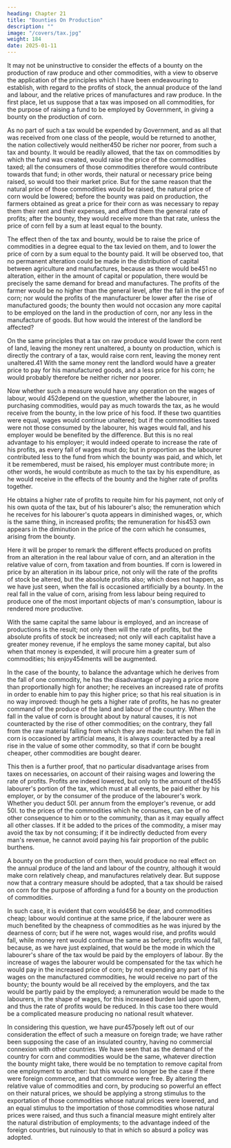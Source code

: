 ```yaml
---
heading: Chapter 21
title: "Bounties On Production"
description: ""
image: "/covers/tax.jpg"
weight: 184
date: 2025-01-11
---
```




It may not be uninstructive to consider the effects of a bounty on the production of raw produce and other commodities, with a view to observe the application of the principles which I have been endeavouring to establish, with regard to the profits of stock, the annual produce of the land and labour, and the relative prices of manufactures and raw produce. In the first place, let us suppose that a tax was imposed on all commodities, for the purpose of raising a fund to be employed by Government, in giving a bounty on the production of corn.

As no part of such a tax would be expended by Government, and as all that was received from one class of the people, would be returned to another, the nation collectively would neither450 be richer nor poorer, from such a tax and bounty. It would be readily allowed, that the tax on commodities by which the fund was created, would raise the price of the commodities taxed; all the consumers of those commodities therefore would contribute towards that fund; in other words, their natural or necessary price being raised, so would too their market price. But for the same reason that the natural price of those commodities would be raised, the natural price of corn would be lowered; before the bounty was paid on production, the farmers obtained as great a price for their corn as was necessary to repay them their rent and their expenses, and afford them the general rate of profits; after the bounty, they would receive more than that rate, unless the price of corn fell by a sum at least equal to the bounty. 

The effect then of the tax and bounty, would be to raise the price of commodities in a degree equal to the tax levied on them, and to lower the price of corn by a sum equal to the bounty paid. It will be observed too, that no permanent alteration could be made in the distribution of capital between agriculture and manufactures, because as there would be451 no alteration, either in the amount of capital or population, there would be precisely the same demand for bread and manufactures. The profits of the farmer would be no higher than the general level, after the fall in the price of corn; nor would the profits of the manufacturer be lower after the rise of manufactured goods; the bounty then would not occasion any more capital to be employed on the land in the production of corn, nor any less in the manufacture of goods. But how would the interest of the landlord be affected? 

On the same principles that a tax on raw produce would lower the corn rent of land, leaving the money rent unaltered, a bounty on production, which is directly the contrary of a tax, would raise corn rent, leaving the money rent unaltered.41 With the same money rent the landlord would have a greater price to pay for his manufactured goods, and a less price for his corn; he would probably therefore be neither richer nor poorer.

Now whether such a measure would have any operation on the wages of labour, would 452depend on the question, whether the labourer, in purchasing commodities, would pay as much towards the tax, as he would receive from the bounty, in the low price of his food. If these two quantities were equal, wages would continue unaltered; but if the commodities taxed were not those consumed by the labourer, his wages would fall, and his employer would be benefited by the difference. But this is no real advantage to his employer; it would indeed operate to increase the rate of his profits, as every fall of wages must do; but in proportion as the labourer contributed less to the fund from which the bounty was paid, and which, let it be remembered, must be raised, his employer must contribute more; in other words, he would contribute as much to the tax by his expenditure, as he would receive in the effects of the bounty and the higher rate of profits together. 

He obtains a higher rate of profits to requite him for his payment, not only of his own quota of the tax, but of his labourer's also; the remuneration which he receives for his labourer's quota appears in diminished wages, or, which is the same thing, in increased profits; the remuneration for his453 own appears in the diminution in the price of the corn which he consumes, arising from the bounty.

Here it will be proper to remark the different effects produced on profits from an alteration in the real labour value of corn, and an alteration in the relative value of corn, from taxation and from bounties. If corn is lowered in price by an alteration in its labour price, not only will the rate of the profits of stock be altered, but the absolute profits also; which does not happen, as we have just seen, when the fall is occasioned artificially by a bounty. In the real fall in the value of corn, arising from less labour being required to produce one of the most important objects of man's consumption, labour is rendered more productive. 

With the same capital the same labour is employed, and an increase of productions is the result; not only then will the rate of profits, but the absolute profits of stock be increased; not only will each capitalist have a greater money revenue, if he employs the same money capital, but also when that money is expended, it will procure him a greater sum of commodities; his enjoy454ments will be augmented. 

In the case of the bounty, to balance the advantage which he derives from the fall of one commodity, he has the disadvantage of paying a price more than proportionally high for another; he receives an increased rate of profits in order to enable him to pay this higher price; so that his real situation is in no way improved: though he gets a higher rate of profits, he has no greater command of the produce of the land and labour of the country. When the fall in the value of corn is brought about by natural causes, it is not counteracted by the rise of other commodities; on the contrary, they fall from the raw material falling from which they are made: but when the fall in corn is occasioned by artificial means, it is always counteracted by a real rise in the value of some other commodity, so that if corn be bought cheaper, other commodities are bought dearer.

This then is a further proof, that no particular disadvantage arises from taxes on necessaries, on account of their raising wages and lowering the rate of profits. Profits are indeed lowered, but only to the amount of the455 labourer's portion of the tax, which must at all events, be paid either by his employer, or by the consumer of the produce of the labourer's work. Whether you deduct 50l. per annum from the employer's revenue, or add 50l. to the prices of the commodities which he consumes, can be of no other consequence to him or to the community, than as it may equally affect all other classes. If it be added to the prices of the commodity, a miser may avoid the tax by not consuming; if it be indirectly deducted from every man's revenue, he cannot avoid paying his fair proportion of the public burthens.

A bounty on the production of corn then, would produce no real effect on the annual produce of the land and labour of the country, although it would make corn relatively cheap, and manufactures relatively dear. But suppose now that a contrary measure should be adopted, that a tax should be raised on corn for the purpose of affording a fund for a bounty on the production of commodities.

In such case, it is evident that corn would456 be dear, and commodities cheap; labour would continue at the same price, if the labourer were as much benefited by the cheapness of commodities as he was injured by the dearness of corn; but if he were not, wages would rise, and profits would fall, while money rent would continue the same as before; profits would fall, because, as we have just explained, that would be the mode in which the labourer's share of the tax would be paid by the employers of labour. By the increase of wages the labourer would be compensated for the tax which he would pay in the increased price of corn; by not expending any part of his wages on the manufactured commodities, he would receive no part of the bounty; the bounty would be all received by the employers, and the tax would be partly paid by the employed; a remuneration would be made to the labourers, in the shape of wages, for this increased burden laid upon them, and thus the rate of profits would be reduced. In this case too there would be a complicated measure producing no national result whatever.

In considering this question, we have pur457posely left out of our consideration the effect of such a measure on foreign trade; we have rather been supposing the case of an insulated country, having no commercial connexion with other countries. We have seen that as the demand of the country for corn and commodities would be the same, whatever direction the bounty might take, there would be no temptation to remove capital from one employment to another: but this would no longer be the case if there were foreign commerce, and that commerce were free. By altering the relative value of commodities and corn, by producing so powerful an effect on their natural prices, we should be applying a strong stimulus to the exportation of those commodities whose natural prices were lowered, and an equal stimulus to the importation of those commodities whose natural prices were raised, and thus such a financial measure might entirely alter the natural distribution of employments; to the advantage indeed of the foreign countries, but ruinously to that in which so absurd a policy was adopted.


